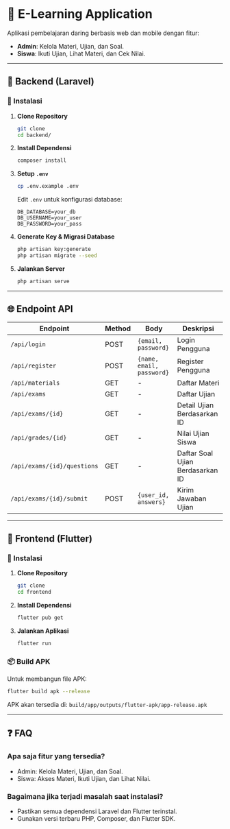 # 📘 E-Learning Application

Aplikasi pembelajaran daring berbasis web dan mobile dengan fitur:
- **Admin**: Kelola Materi, Ujian, dan Soal.
- **Siswa**: Ikuti Ujian, Lihat Materi, dan Cek Nilai.

---

## **📂 Backend (Laravel)**

### **🔧 Instalasi**
1. **Clone Repository**
   ```bash
   git clone
   cd backend/
   ```
2. **Install Dependensi**
   ```bash
   composer install
   ```
3. **Setup `.env`**
   ```bash
   cp .env.example .env
   ```
   Edit `.env` untuk konfigurasi database:
   ```dotenv
   DB_DATABASE=your_db
   DB_USERNAME=your_user
   DB_PASSWORD=your_pass
   ```
4. **Generate Key & Migrasi Database**
   ```bash
   php artisan key:generate
   php artisan migrate --seed
   ```
5. **Jalankan Server**
   ```bash
   php artisan serve
   ```

---

## **🌐 Endpoint API**
| **Endpoint**        | **Method** | **Body**                        | **Deskripsi**              |
|----------------------|------------|----------------------------------|----------------------------|
| `/api/login`         | POST       | `{email, password}`             | Login Pengguna             |
| `/api/register`      | POST       | `{name, email, password}`       | Register Pengguna          |
| `/api/materials`     | GET        | -                                | Daftar Materi              |
| `/api/exams`         | GET        | -                                | Daftar Ujian               |
| `/api/exams/{id}`    | GET        | -                                | Detail Ujian Berdasarkan ID|
| `/api/grades/{id}`   | GET        | -                                | Nilai Ujian Siswa          |
| `/api/exams/{id}/questions` | GET | - | Daftar Soal Ujian Berdasarkan ID |
| `/api/exams/{id}/submit` | POST | `{user_id, answers}` | Kirim Jawaban Ujian |

---

## **📱 Frontend (Flutter)**

### **🔧 Instalasi**
1. **Clone Repository**
   ```bash
   git clone
   cd frontend
   ```
2. **Install Dependensi**
   ```bash
   flutter pub get
   ```
3. **Jalankan Aplikasi**
   ```bash
   flutter run
   ```

### **📦 Build APK**
Untuk membangun file APK:
```bash
flutter build apk --release
```
APK akan tersedia di:
`build/app/outputs/flutter-apk/app-release.apk`

---

## **❓ FAQ**
### Apa saja fitur yang tersedia?
- Admin: Kelola Materi, Ujian, dan Soal.
- Siswa: Akses Materi, Ikuti Ujian, dan Lihat Nilai.

### Bagaimana jika terjadi masalah saat instalasi?
- Pastikan semua dependensi Laravel dan Flutter terinstal.
- Gunakan versi terbaru PHP, Composer, dan Flutter SDK.

